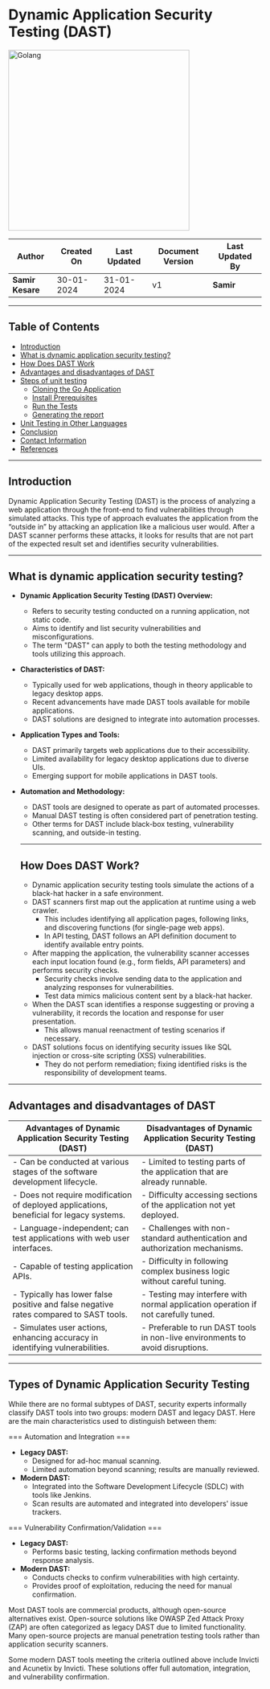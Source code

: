 # Dynamic Application Security Testing (DAST)

<img width="360" length="100" alt="Golang" src="https://github.com/avengers-p7/Documentation/assets/156056413/56e9dd64-9654-449c-be6d-4212de6aca71">


| Author                 | Created On | Last Updated | Document Version | Last Updated By |
| ---------------------- | ---------- | ------------ | ---------------- | --------------- |
| **Samir Kesare** | 30-01-2024 | 31-01-2024   | v1               |  **Samir**        |
***
## Table of Contents

+ [Introduction](#Introduction)
+ [What is dynamic application security testing?](#What-is-dynamic-application-security-testing?)
+ [How Does DAST Work](#How-Does-DAST-Work)
+ [Advantages and disadvantages of DAST](#Advantages-and-disadvantages-of-DAST)
+ [Steps of unit testing](#Steps-of-unit-testing)
  + [Cloning the Go Application](#Within-the-directory,-make-a-clone-of-the-repository)
  + [Install Prerequisites](#Install-Prerequisites)
  + [Run the Tests](#Run-the-Tests)
  + [Generating the report](#Generating-the-report)
+ [Unit Testing in Other Languages](#Unit-Testing-in-Other-Languages)
+ [Conclusion](#Conclusion)
+ [Contact Information](#Contact-Information)
+ [References](#References)
***
## Introduction
Dynamic Application Security Testing (DAST) is the process of analyzing a web application through the front-end to find vulnerabilities through simulated attacks. This type of approach evaluates the application from the “outside in” by attacking an application like a malicious user would. After a DAST scanner performs these attacks, it looks for results that are not part of the expected result set and identifies security vulnerabilities.
***
## What is dynamic application security testing?
- **Dynamic Application Security Testing (DAST) Overview:**
  - Refers to security testing conducted on a running application, not static code.
  - Aims to identify and list security vulnerabilities and misconfigurations.
  - The term "DAST" can apply to both the testing methodology and tools utilizing this approach.

- **Characteristics of DAST:**
  - Typically used for web applications, though in theory applicable to legacy desktop apps.
  - Recent advancements have made DAST tools available for mobile applications.
  - DAST solutions are designed to integrate into automation processes.

- **Application Types and Tools:**
  - DAST primarily targets web applications due to their accessibility.
  - Limited availability for legacy desktop applications due to diverse UIs.
  - Emerging support for mobile applications in DAST tools.

- **Automation and Methodology:**
  - DAST tools are designed to operate as part of automated processes.
  - Manual DAST testing is often considered part of penetration testing.
  - Other terms for DAST include black-box testing, vulnerability scanning, and outside-in testing.

  ***
  ## How Does DAST Work?
  - Dynamic application security testing tools simulate the actions of a black-hat hacker in a safe environment.
  - DAST scanners first map out the application at runtime using a web crawler.
    - This includes identifying all application pages, following links, and discovering functions (for single-page web apps).
    - In API testing, DAST follows an API definition document to identify available entry points.
  - After mapping the application, the vulnerability scanner accesses each input location found (e.g., form fields, API parameters) and performs security checks.
    - Security checks involve sending data to the application and analyzing responses for vulnerabilities.
    - Test data mimics malicious content sent by a black-hat hacker.
  - When the DAST scan identifies a response suggesting or proving a vulnerability, it records the location and response for user presentation.
    - This allows manual reenactment of testing scenarios if necessary.
  - DAST solutions focus on identifying security issues like SQL injection or cross-site scripting (XSS) vulnerabilities.
    - They do not perform remediation; fixing identified risks is the responsibility of development teams.
***
## Advantages and disadvantages of DAST

| **Advantages of Dynamic Application Security Testing (DAST)** | **Disadvantages of Dynamic Application Security Testing (DAST)** |
|-------------------------------------------------------------|-------------------------------------------------------------------|
| - Can be conducted at various stages of the software development lifecycle. | - Limited to testing parts of the application that are already runnable. |
| - Does not require modification of deployed applications, beneficial for legacy systems. | - Difficulty accessing sections of the application not yet deployed. |
| - Language-independent; can test applications with web user interfaces. | - Challenges with non-standard authentication and authorization mechanisms. |
| - Capable of testing application APIs. | - Difficulty in following complex business logic without careful tuning. |
| - Typically has lower false positive and false negative rates compared to SAST tools. | - Testing may interfere with normal application operation if not carefully tuned. |
| - Simulates user actions, enhancing accuracy in identifying vulnerabilities. | - Preferable to run DAST tools in non-live environments to avoid disruptions. |

***
## Types of Dynamic Application Security Testing

While there are no formal subtypes of DAST, security experts informally classify DAST tools into two groups: modern DAST and legacy DAST. Here are the main characteristics used to distinguish between them:

=== Automation and Integration ===
- **Legacy DAST:**
  - Designed for ad-hoc manual scanning.
  - Limited automation beyond scanning; results are manually reviewed.
- **Modern DAST:**
  - Integrated into the Software Development Lifecycle (SDLC) with tools like Jenkins.
  - Scan results are automated and integrated into developers' issue trackers.

=== Vulnerability Confirmation/Validation ===
- **Legacy DAST:**
  - Performs basic testing, lacking confirmation methods beyond response analysis.
- **Modern DAST:**
  - Conducts checks to confirm vulnerabilities with high certainty.
  - Provides proof of exploitation, reducing the need for manual confirmation.

Most DAST tools are commercial products, although open-source alternatives exist. Open-source solutions like OWASP Zed Attack Proxy (ZAP) are often categorized as legacy DAST due to limited functionality. Many open-source projects are manual penetration testing tools rather than application security scanners.

Some modern DAST tools meeting the criteria outlined above include Invicti and Acunetix by Invicti. These solutions offer full automation, integration, and vulnerability confirmation.


